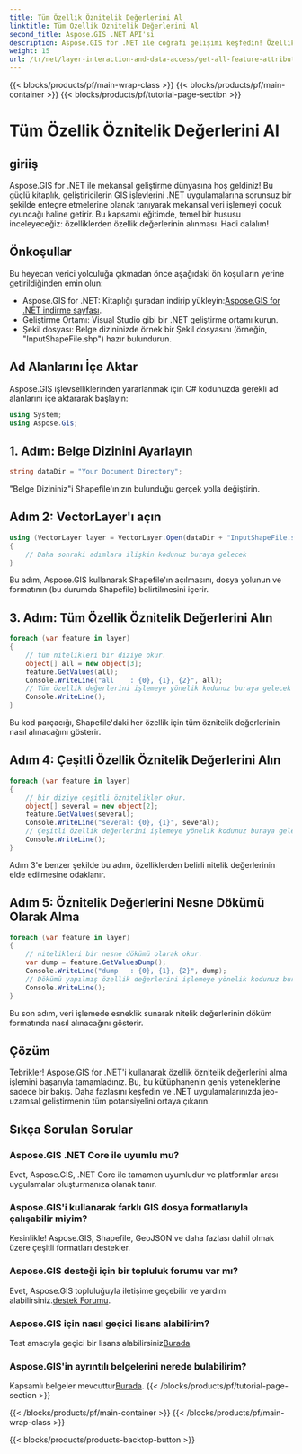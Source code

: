 ```yaml
---
title: Tüm Özellik Öznitelik Değerlerini Al
linktitle: Tüm Özellik Öznitelik Değerlerini Al
second_title: Aspose.GIS .NET API'si
description: Aspose.GIS for .NET ile coğrafi gelişimi keşfedin! Özellik öznitelik değerlerini sorunsuz bir şekilde alın. Uzamsal kodlama macerası için hemen indirin.
weight: 15
url: /tr/net/layer-interaction-and-data-access/get-all-feature-attribute-values/
---
```


{{< blocks/products/pf/main-wrap-class >}}
{{< blocks/products/pf/main-container >}}
{{< blocks/products/pf/tutorial-page-section >}}

# Tüm Özellik Öznitelik Değerlerini Al

## giriiş
Aspose.GIS for .NET ile mekansal geliştirme dünyasına hoş geldiniz! Bu güçlü kitaplık, geliştiricilerin GIS işlevlerini .NET uygulamalarına sorunsuz bir şekilde entegre etmelerine olanak tanıyarak mekansal veri işlemeyi çocuk oyuncağı haline getirir. Bu kapsamlı eğitimde, temel bir hususu inceleyeceğiz: özelliklerden özellik değerlerinin alınması. Hadi dalalım!
## Önkoşullar
Bu heyecan verici yolculuğa çıkmadan önce aşağıdaki ön koşulların yerine getirildiğinden emin olun:
-  Aspose.GIS for .NET: Kitaplığı şuradan indirip yükleyin:[Aspose.GIS for .NET indirme sayfası](https://releases.aspose.com/gis/net/).
- Geliştirme Ortamı: Visual Studio gibi bir .NET geliştirme ortamı kurun.
- Şekil dosyası: Belge dizininizde örnek bir Şekil dosyasını (örneğin, "InputShapeFile.shp") hazır bulundurun.
## Ad Alanlarını İçe Aktar
Aspose.GIS işlevselliklerinden yararlanmak için C# kodunuzda gerekli ad alanlarını içe aktararak başlayın:
```csharp
using System;
using Aspose.Gis;
```
## 1. Adım: Belge Dizinini Ayarlayın
```csharp
string dataDir = "Your Document Directory";
```
"Belge Dizininiz"i Shapefile'ınızın bulunduğu gerçek yolla değiştirin.
## Adım 2: VectorLayer'ı açın
```csharp
using (VectorLayer layer = VectorLayer.Open(dataDir + "InputShapeFile.shp", Drivers.Shapefile))
{
    // Daha sonraki adımlara ilişkin kodunuz buraya gelecek
}
```
Bu adım, Aspose.GIS kullanarak Shapefile'ın açılmasını, dosya yolunun ve formatının (bu durumda Shapefile) belirtilmesini içerir.
## 3. Adım: Tüm Özellik Öznitelik Değerlerini Alın
```csharp
foreach (var feature in layer)
{
    // tüm nitelikleri bir diziye okur.
    object[] all = new object[3];
    feature.GetValues(all);
    Console.WriteLine("all    : {0}, {1}, {2}", all);
    // Tüm özellik değerlerini işlemeye yönelik kodunuz buraya gelecek
    Console.WriteLine();
}
```
Bu kod parçacığı, Shapefile'daki her özellik için tüm öznitelik değerlerinin nasıl alınacağını gösterir.
## Adım 4: Çeşitli Özellik Öznitelik Değerlerini Alın
```csharp
foreach (var feature in layer)
{
    // bir diziye çeşitli öznitelikler okur.
    object[] several = new object[2];
    feature.GetValues(several);
    Console.WriteLine("several: {0}, {1}", several);
    // Çeşitli özellik değerlerini işlemeye yönelik kodunuz buraya gelecek
    Console.WriteLine();
}
```
Adım 3'e benzer şekilde bu adım, özelliklerden belirli nitelik değerlerinin elde edilmesine odaklanır.
## Adım 5: Öznitelik Değerlerini Nesne Dökümü Olarak Alma
```csharp
foreach (var feature in layer)
{
    // nitelikleri bir nesne dökümü olarak okur.
    var dump = feature.GetValuesDump();
    Console.WriteLine("dump   : {0}, {1}, {2}", dump);
    // Dökümü yapılmış özellik değerlerini işlemeye yönelik kodunuz buraya gelir
    Console.WriteLine();
}
```
Bu son adım, veri işlemede esneklik sunarak nitelik değerlerinin döküm formatında nasıl alınacağını gösterir.
## Çözüm
Tebrikler! Aspose.GIS for .NET'i kullanarak özellik öznitelik değerlerini alma işlemini başarıyla tamamladınız. Bu, bu kütüphanenin geniş yeteneklerine sadece bir bakış. Daha fazlasını keşfedin ve .NET uygulamalarınızda jeo-uzamsal geliştirmenin tüm potansiyelini ortaya çıkarın.
## Sıkça Sorulan Sorular
### Aspose.GIS .NET Core ile uyumlu mu?
Evet, Aspose.GIS, .NET Core ile tamamen uyumludur ve platformlar arası uygulamalar oluşturmanıza olanak tanır.
### Aspose.GIS'i kullanarak farklı GIS dosya formatlarıyla çalışabilir miyim?
Kesinlikle! Aspose.GIS, Shapefile, GeoJSON ve daha fazlası dahil olmak üzere çeşitli formatları destekler.
### Aspose.GIS desteği için bir topluluk forumu var mı?
 Evet, Aspose.GIS topluluğuyla iletişime geçebilir ve yardım alabilirsiniz.[destek Forumu](https://forum.aspose.com/c/gis/33).
### Aspose.GIS için nasıl geçici lisans alabilirim?
 Test amacıyla geçici bir lisans alabilirsiniz[Burada](https://purchase.aspose.com/temporary-license/).
### Aspose.GIS'in ayrıntılı belgelerini nerede bulabilirim?
 Kapsamlı belgeler mevcuttur[Burada](https://reference.aspose.com/gis/net/).
{{< /blocks/products/pf/tutorial-page-section >}}

{{< /blocks/products/pf/main-container >}}
{{< /blocks/products/pf/main-wrap-class >}}

{{< blocks/products/products-backtop-button >}}
